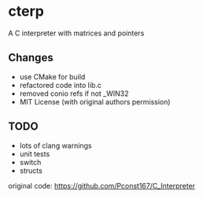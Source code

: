 # cterp
A C interpreter with matrices and pointers

Changes
-------

* use CMake for build
* refactored code into lib.c
* removed conio refs if not _WIN32
* MIT License (with original authors permission)

TODO
----

* lots of clang warnings
* unit tests
* switch
* structs

original code: https://github.com/Pconst167/C_Interpreter